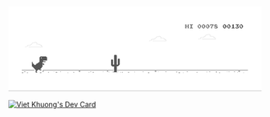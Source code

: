 ![shinta](dino.gif)
<br>

<a href="https://app.daily.dev/shinta"><img src="https://api.daily.dev/devcards/32d0e50c032845268747085c940f1eeb.png?r=9sw" width="300" alt="Viet Khuong's Dev Card"/></a>

